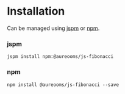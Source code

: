 # Installation
Can be managed using
[jspm](http://jspm.io)
or [npm](https://github.com/npm/npm).

### jspm
```terminal
jspm install npm:@aureooms/js-fibonacci
```

### npm
```terminal
npm install @aureooms/js-fibonacci --save
```

